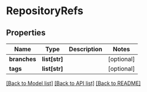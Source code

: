 # RepositoryRefs

## Properties
Name | Type | Description | Notes
------------ | ------------- | ------------- | -------------
**branches** | **list[str]** |  | [optional] 
**tags** | **list[str]** |  | [optional] 

[[Back to Model list]](../README.md#documentation-for-models) [[Back to API list]](../README.md#documentation-for-api-endpoints) [[Back to README]](../README.md)

